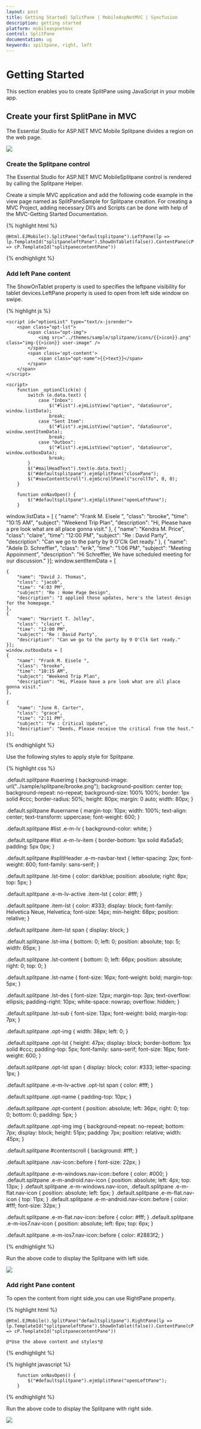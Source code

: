 ```yaml
---
layout: post
title: Getting Started| SplitPane | MobileAspNetMVC | Syncfusion
description: getting started
platform: mobileaspnetmvc
control: SplitPane
documentation: ug
keywords: spiltpane, right, left
---
```


# Getting Started

This section enables you to create SplitPane using JavaScript in your mobile app.

## Create your first SplitPane in MVC

The Essential Studio for ASP.NET MVC Mobile Splitpane divides a region on the web page. 

![](Getting-Started_images/Getting-Started_img2.png)



### Create the Splitpane control

The Essential Studio for ASP.NET MVC MobileSplitpane control is rendered by calling the Splitpane Helper. 

Create a simple MVC application and add the following code example in the view page named as SplitPaneSample for Splitpane creation. For creating a MVC Project, adding necessary Dll’s and Scripts can be done with help of the MVC-Getting Started Documentation.

{% highlight html %}


    @Html.EJMobile().SplitPane("defaultsplitpane").LeftPane(lp => lp.TemplateId("splitpaneleftPane").ShowOnTablet(false)).ContentPane(cP => cP.TemplateId("splitpanecontentPane"))


{% endhighlight %}



### Add left Pane content

The ShowOnTablet property is used to specifies the leftpane visibility for tablet devices.LeftPane property is used to open from left side window on swipe.

{% highlight js %}
    <script id="splitpaneleftPane" type="text/x-jsrender">
        <div id="leftHeader" data-role="ejmnavigationbar" style="height:130px;">
            <div id="userimg">
            </div>
            <div id="username">
                Orville M. Brown
            </div>
        </div>
        <div id="navLeftScroll" data-role="ejmscrollpanel" style="top:130px;">
            <div id="listLeftPane" data-role="ejmlistview" data-ej-selectedindex="0" data-ej-touchend="_optionClick" data-ej-persistselection="true" data-ej-datasource="window.optionList" data-ej-templateid="optionList">
            </div>
        </div>
    </script>
    <script id="splitpanecontentPane" type="text/x-jsrender">
        <div id="splitHeader" data-role="ejmnavigationbar" data-ej-mode="header">
            <button data-ej-cssclass="e-m-left" id="openDrawer" data-role="ejmactionlink" data-ej-contenttype="image" data-ej-showborder="false" data-ej-imageclass="nav-icon e-m-sbicon-drawermenu" data-ej-touchend="onNavOpen"></button>
            <span id="mailHeadText" class="e-m-navbar-text e-m-title-left" style="margin-left: 48px;">Inbox</span>
        </div>
        <div id="navContentScroll" data-role="ejmscrollpanel">
            <div id="list" data-role="ejmlistview" data-ej-preventselection="true" data-ej-datasource="window.listData" data-ej-templateid="emailList">
            </div>
        </div>
    </script>
    <script id="emailList" type="text/x-jsrender">
        <span class="item-lst">
            <div class="cnt">
                <span class="lst-ima">
                    <img src="../themes/sample/splitpane/{{>class}}.png" class="img-{{>class}} user-image" />
                </span>
                <span class='lst-content'>
                    <span class="lst-name">{{>name}}</span>
                    <span class="lst-time">{{>time}}</span>
                    <span class="lst-sub">{{>subject}}</span>
                    <span class="lst-des">{{>description}}</span>
                </span>
            </div>
        </span>
    </script>

    <script id="optionList" type="text/x-jsrender">
        <span class="opt-lst">
            <span class="opt-img">
                <img src="../themes/sample/splitpane/icons/{{>icon}}.png" class="img-{{>icon}} user-image" />
            </span>
            <span class='opt-content'>
                <span class="opt-name">{{>text}}</span>
            </span>
        </span>
    </script>

    <script>
        function _optionClick(e) {
            switch (e.data.text) {
                case "Inbox":
                    $("#list").ejmListView("option", "dataSource", window.listData);
                    break;
                case "Sent Item":
                    $("#list").ejmListView("option", "dataSource", window.sentItemData);
                    break;
                case "Outbox":
                    $("#list").ejmListView("option", "dataSource", window.outboxData);
                    break;
            }
            $("#mailHeadText").text(e.data.text);
            $("#defaultsplitpane").ejmSplitPane("closePane");
            $("#navContentScroll").ejmScrollPanel("scrollTo", 0, 0);
        }

        function onNavOpen() {
            $("#defaultsplitpane").ejmSplitPane("openLeftPane");
        }


window.listData = [
    {
        "name": "Frank M. Eisele ",
        "class": "brooke",
        "time": "10:15 AM",
        "subject": "Weekend Trip Plan",
        "description": "Hi, Please have a pre look what are all place gonna visit."
    },
    {
        "name": "Kendra M. Price",
        "class": "claire",
        "time": "12:00 PM",
        "subject": "Re : David Party",
        "description": "Can we go to the party by 9 O'Clk Get ready."
    },
    {
        "name": "Adele D. Schreffler",
        "class": "erik",
        "time": "1:06 PM",
        "subject": "Meeting Appoinment",
        "description": "Hi Schreffler, We have scheduled meeting for our discussion."
    }];
    window.sentItemData = [

    {
        "name": "David J. Thomas",
        "class": "jacob",
        "time": "4:03 PM",
        "subject": "Re : Home Page Design",
        "description": "I applied those updates, here's the latest design for the homepage."
    },
    {
        "name": "Harriett T. Jolley",
        "class": "claire",
        "time": "12:00 PM",
        "subject": "Re : David Party",
        "description": "Can we go to the party by 9 O'Clk Get ready."
    }];
    window.outboxData = [
    {
        "name": "Frank M. Eisele ",
        "class": "brooke",
        "time": "10:15 AM",
        "subject": "Weekend Trip Plan",
        "description": "Hi, Please have a pre look what are all place gonna visit."
    },
    
    {
        "name": "June R. Carter",
        "class": "grace",
        "time": "2:11 PM",
        "subject": "Fw : Critical Update",
        "description": "Deeds, Please receive the critical from the host."
    }];

{% endhighlight %}

Use the following styles to apply style for Splitpane.

{% highlight css %}


.default.splitpane #userimg
{
    background-image: url("../sample/splitpane/brooke.png");
    background-position: center top;
    background-repeat: no-repeat;
    background-size: 100% 100%;
    border: 1px solid #ccc;
    border-radius: 50%;
    height: 80px;
    margin: 0 auto;
    width: 80px;
}

.default.splitpane #username
{
    margin-top: 10px;
    width: 100%;
    text-align: center;
    text-transform: uppercase;
    font-weight: 600;
}

.default.splitpane #list .e-m-lv
{
    background-color: white;
}

.default.splitpane #list .e-m-lv-item
{
    border-bottom: 1px solid #a5a5a5;
    padding: 5px 0px;
}

.default.splitpane #splitHeader .e-m-navbar-text
{
    letter-spacing: 2px;
    font-weight: 600;
    font-family: sans-serif;
}

.default.splitpane .lst-time
{
    color: darkblue;
    position: absolute;
    right: 8px;
    top: 5px;
}

.default.splitpane .e-m-lv-active .item-lst
{
    color: #fff;
}

.default.splitpane .item-lst
{
    color: #333;
    display: block;
    font-family: Helvetica Neue, Helvetica;
    font-size: 14px;
    min-height: 68px;
    position: relative;
}

.default.splitpane .item-lst span
{
    display: block;
}

.default.splitpane .lst-ima
{
    bottom: 0;
    left: 0;
    position: absolute;
    top: 5;
    width: 65px;
}

.default.splitpane .lst-content
{
    bottom: 0;
    left: 66px;
    position: absolute;
    right: 0;
    top: 0;
}

.default.splitpane .lst-name
{
    font-size: 16px;
    font-weight: bold;
    margin-top: 5px;
}

.default.splitpane .lst-des
{
    font-size: 12px;
    margin-top: 3px;
    text-overflow: ellipsis;
    padding-right: 10px;
    white-space: nowrap;
    overflow: hidden;
}

.default.splitpane .lst-sub
{
    font-size: 13px;
    font-weight: bold;
    margin-top: 7px;
}

.default.splitpane .opt-img
{
    width: 38px;
    left: 0;
}

.default.splitpane .opt-lst
{
    height: 47px;
    display: block;
    border-bottom: 1px solid #ccc;
    padding-top: 5px;
    font-family: sans-serif;
    font-size: 16px;
    font-weight: 600;
}

.default.splitpane .opt-lst span
{
    display: block;
    color: #333;
    letter-spacing: 1px;
}

.default.splitpane .e-m-lv-active .opt-lst span
{
    color: #fff;
}

.default.splitpane .opt-name
{
    padding-top: 10px;
}

.default.splitpane .opt-content
{
    position: absolute;
    left: 36px;
    right: 0;
    top: 0;
    bottom: 0;
    padding: 5px;
}

.default.splitpane .opt-img img
{
    background-repeat: no-repeat;
    bottom: 7px;
    display: block;
    height: 51px;
    padding: 7px;
    position: relative;
    width: 45px;
}

.default.splitpane #contentscroll
{
    background: #fff;
}

.default.splitpane .nav-icon::before
{
    font-size: 22px;
}

.default.splitpane .e-m-windows.nav-icon::before
{
    color: #000;
}
.default.splitpane .e-m-android.nav-icon
{
    position: absolute;
    left: 4px;
    top: 13px;
}
.default.splitpane .e-m-windows.nav-icon, .default.splitpane .e-m-flat.nav-icon
{
    position: absolute;
    left: 5px;
}
.default.splitpane .e-m-flat.nav-icon
{
    top: 11px;
}
.default.splitpane .e-m-android.nav-icon::before
{
    color: #fff;
    font-size: 32px;
}

.default.splitpane .e-m-flat.nav-icon::before
{
    color: #fff;
}
.default.splitpane .e-m-ios7.nav-icon
{
    position: absolute;
    left: 6px;
    top: 6px;
}

.default.splitpane .e-m-ios7.nav-icon::before
{
    color: #2883f2;
}

{% endhighlight %}

Run the above code to display the Splitpane with left side.

![](Getting-Started_images/Getting-Started_img1.png)





### Add right Pane content

To open the content from right side,you can use  RightPane property.


{% highlight html %}


    @Html.EJMobile().SplitPane("defaultsplitpane").RightPane(lp => lp.TemplateId("splitpaneleftPane").ShowOnTablet(false)).ContentPane(cP => cP.TemplateId("splitpanecontentPane"))

    @*Use the above content and styles*@
{% endhighlight %}

{% highlight javascript %}

        function onNavOpen() {
            $("#defaultsplitpane").ejmSplitPane("openLeftPane");
        }


{% endhighlight %}

Run the above code to display the Splitpane with right side.

![](Getting-Started_images/Getting-Started_img2.png)